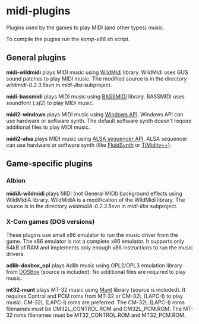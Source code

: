 # midi-plugins

Plugins used by the games to play MIDI (and other types) music.

To compile the pugins run the *komp-x86.sh* script.

## General plugins

**midi-wildmidi** plays MIDI music using [WildMidi](https://sourceforge.net/projects/wildmidi/ "WildMidi Midi Library and Player") library. WildMidi uses GUS sound patches to play MIDI music. The modified source is in the directory *wildmidi-0.2.3.5svn* in *midi-libs* subproject.

**midi-bassmidi** plays MIDI music using [BASSMIDI](http://www.un4seen.com/bass.html "BASS audio library") library. BASSMIDI uses soundfont (*.sf2*) to play MIDI music.

**midi2-windows** plays MIDI music using [Windows API](https://msdn.microsoft.com/en-us/library/vs/alm/dd757277\(v=vs.85\).aspx "MIDI Reference"). Windows API can use hardware or software synth. The default software synth doesn't require additional files to play MIDI music.

**midi2-alsa** plays MIDI music using [ALSA sequencer API](http://www.alsa-project.org/alsa-doc/alsa-lib/group___sequencer.html "MIDI Sequencer"). ALSA sequencer can use hardware or software synth (like [FluidSynth](http://www.fluidsynth.org/ "A SoundFont Synthesizer") or [TiMidity++](http://timidity.sourceforge.net/ "TiMidity++")).

## Game-specific plugins

### Albion

**midiA-wildmidi** plays MIDI (not General MIDI) background effects using WildMidiA library. WildMidiA is a modification of the WildMidi library. The source is in the directory *wildmidiA-0.2.3.5svn* in *midi-libs* subproject.

### X-Com games (DOS versions)

These plugins use small x86 emulator to run the music driver from the game. The x86 emulator is not a complete x86 emulator. It supports only 64kB of RAM and implements only enough x86 instructions to run the music drivers.

**adlib-dosbox_opl** plays Adlib music using OPL2/OPL3 emulation library from [DOSBox](http://www.dosbox.com/ "DOS-emulator") (source is included). No additional files are required to play music.

**mt32-munt** plays MT-32 music using [Munt](http://munt.sourceforge.net/ "multi-platform software synthesiser") library (source is included). It requires Control and PCM roms from MT-32 or CM-32L (LAPC-I) to play music. CM-32L (LAPC-I) roms are preferred. The CM-32L (LAPC-I) roms filenames must be CM32L_CONTROL.ROM and CM32L_PCM.ROM. The MT-32 roms filenames must be MT32_CONTROL.ROM and MT32_PCM.ROM.

